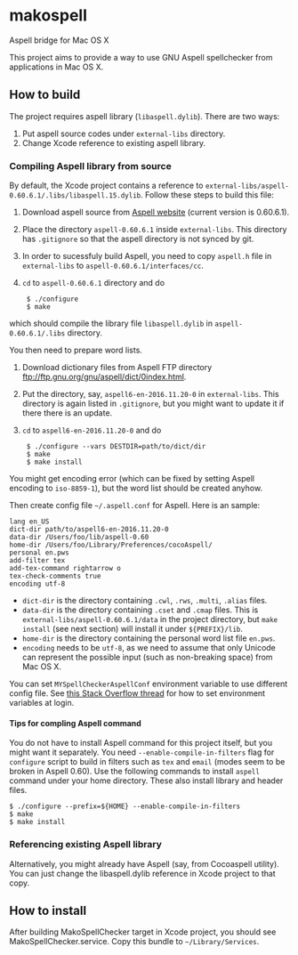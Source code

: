 # makospell

Aspell bridge for Mac OS X

This project aims to provide a way to use GNU Aspell spellchecker from applications in Mac OS X.

## How to build

The project requires aspell library (`libaspell.dylib`). There are two ways:

1. Put aspell source codes under `external-libs` directory.
2. Change Xcode reference to existing aspell library.

### Compiling Aspell library from source

By default, the Xcode project contains a reference to `external-libs/aspell-0.60.6.1/.libs/libaspell.15.dylib`.
Follow these steps to build this file:

1. Download aspell source from [Aspell website](http://aspell.net/) (current version is 0.60.6.1).
2. Place the directory `aspell-0.60.6.1` inside `external-libs`.
   This directory has `.gitignore` so that the aspell directory is not synced by git.
3. In order to sucessfuly build Aspell, you need to copy `aspell.h` file in `external-libs` to `aspell-0.60.6.1/interfaces/cc`.
4. `cd` to `aspell-0.60.6.1` directory and do

        $ ./configure
        $ make

which should compile the library file `libaspell.dylib` in `aspell-0.60.6.1/.libs` directory.

You then need to prepare word lists.

1. Download dictionary files from Aspell FTP directory ftp://ftp.gnu.org/gnu/aspell/dict/0index.html.
2. Put the directory, say, `aspell6-en-2016.11.20-0` in `external-libs`.
   This directory is again listed in `.gitignore`, but you might want to update it if there there is an update.
3. `cd` to `aspell6-en-2016.11.20-0` and do

        $ ./configure --vars DESTDIR=path/to/dict/dir
        $ make
        $ make install

You might get encoding error (which can be fixed by setting Aspell encoding to `iso-8859-1`), but the word list should be created anyhow.

Then create config file `~/.aspell.conf` for Aspell.
Here is an sample:

    lang en_US
    dict-dir path/to/aspell6-en-2016.11.20-0
    data-dir /Users/foo/lib/aspell-0.60
    home-dir /Users/foo/Library/Preferences/cocoAspell/
    personal en.pws
    add-filter tex
    add-tex-command rightarrow o
    tex-check-comments true
    encoding utf-8

* `dict-dir` is the directory containing `.cwl`, `.rws`, `.multi`, `.alias` files.
* `data-dir` is the directory containing `.cset` and `.cmap` files.
  This is `external-libs/aspell-0.60.6.1/data` in the project directory, but `make install` (see next section) will install it under `${PREFIX}/lib`.
* `home-dir` is the directory containing the personal word list file `en.pws`.
* `encoding` needs to be `utf-8`, as we need to assume that only Unicode can represent the possible input (such as non-breaking space) from Mac OS X.

You can set `MYSpellCheckerAspellConf` environment variable to use different config file.
See [this Stack Overflow thread](http://stackoverflow.com/questions/25385934/setting-environment-variables-via-launchd-conf-no-longer-works-in-os-x-yosemite/26586170#26586170) for how to set environment variables at login.

#### Tips for compling Aspell command

You do not have to install Aspell command for this project itself, but you might want it separately.
You need `--enable-compile-in-filters` flag for `configure` script to build in filters such as `tex` and `email` (modes seem to be broken in Aspell 0.60).
Use the following commands to install `aspell` command under your home directory.
These also install library and header files.

    $ ./configure --prefix=${HOME} --enable-compile-in-filters
    $ make
    $ make install

### Referencing existing Aspell library

Alternatively, you might already have Aspell (say, from Cocoaspell utility).
You can just change the libaspell.dylib reference in Xcode project to that copy.

## How to install

After building MakoSpellChecker target in Xcode project, you should see MakoSpellChecker.service.
Copy this bundle to `~/Library/Services`.
